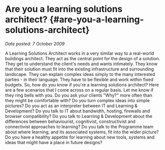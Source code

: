 # Are you a learning solutions architect? {#are-you-a-learning-solutions-architect}

_Date posted: 7 October 2009_

A Learning Solutions Architect works in a very similar way to a real-world buildings architect. They act as the central point for the design of a solution. They get to understand the client's needs and wants intimately. They know that their solution must fit into the existing infrastructure and surrounding landscape. They can explain complex ideas simply to the many interested parties - in their language. They have to be flexible and work within fixed budgets. So, how do you know if you're a learning solutions architect? Here are a few scenarios that I come across on a regular basis. Let me know if they ring bells with you. Do you ask your clients "Why?" more often than they might be comfortable with? Do you turn complex ideas into simple pictures? Do you act as an interpreter between IT and Learning & Development? Do you talk to IT about bandwidth, hosting, firewalls and browser compatibility? Do you talk to Learning & Development about the differences between behaviourist, cognitivist, constructivist and connectivist approaches to learning? Do you talk to the Programme team about where learning, and its associated systems, fit into the wider picture? Do you have a healthy appetite for learning about new tools, systems and ideas that might have a place in future designs?